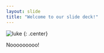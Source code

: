 ```yaml
---
layout: slide
title: "Welcome to our slide deck!"
---
```


![luke](https://cloud.githubusercontent.com/assets/16547949/25400950/3a263b30-29c2-11e7-8f09-02127726c1e1.jpg)
{: .center}

Nooooooooo!
